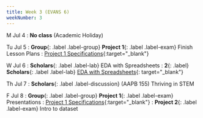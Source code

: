 ```yaml
---
title: Week 3 (EVANS 6)
weekNumber: 3
---
```


M Jul 4
: **No class** (Academic Holiday)

Tu Jul 5
: **Group**{: .label .label-group}  **Project 1**{: .label .label-exam} Finish Lesson Plans 
  : [Project 1 Specifications]({{site.baseurl}}/rpd_project/#project-1-reading-data-science-and-social-science-literature){:target="_blank"}

W Jul 6
: **Scholars**{: .label .label-lab} EDA with Spreadsheets
: **2**{: .label} **Scholars**{: .label .label-lab} [EDA with Spreadsheets](https://docs.google.com/presentation/d/1Ofl9qju_o6b-vUHrVVAO2ucjc4MqeJ4iochP0cfSihs/edit?usp=sharing){: target="_blank"}

Th Jul 7
: **Scholars**{: .label .label-discussion} (AAPB 155) Thriving in STEM

F Jul 8
: **Group**{: .label .label-group}  **Project 1**{: .label .label-exam} Presentations
  : [Project 1 Specifications]({{site.baseurl}}/rpd_project/#project-1-reading-data-science-and-social-science-literature){:target="_blank"}
: **Project 2**{: .label .label-exam} Intro to dataset
